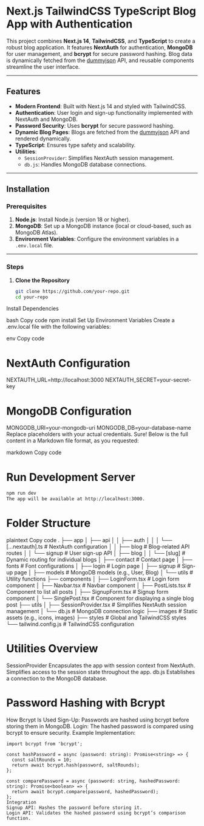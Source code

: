# Next.js TailwindCSS TypeScript Blog App with Authentication

This project combines **Next.js 14**, **TailwindCSS**, and **TypeScript** to create a robust blog application. It features **NextAuth** for authentication, **MongoDB** for user management, and **bcrypt** for secure password hashing. Blog data is dynamically fetched from the [dummyjson](https://dummyjson.com/) API, and reusable components streamline the user interface.

---

## Features

- **Modern Frontend**: Built with Next.js 14 and styled with TailwindCSS.
- **Authentication**: User login and sign-up functionality implemented with NextAuth and MongoDB.
- **Password Security**: Uses **bcrypt** for secure password hashing.
- **Dynamic Blog Pages**: Blogs are fetched from the [dummyjson](https://dummyjson.com/) API and rendered dynamically.
- **TypeScript**: Ensures type safety and scalability.
- **Utilities**:
  - `SessionProvider`: Simplifies NextAuth session management.
  - `db.js`: Handles MongoDB database connections.

---

## Installation

### Prerequisites

1. **Node.js**: Install Node.js (version 18 or higher).
2. **MongoDB**: Set up a MongoDB instance (local or cloud-based, such as MongoDB Atlas).
3. **Environment Variables**: Configure the environment variables in a `.env.local` file.

---

### Steps

1. **Clone the Repository**  
   ```bash
   git clone https://github.com/your-repo.git
   cd your-repo
Install Dependencies

bash
Copy code
npm install
Set Up Environment Variables
Create a .env.local file with the following variables:

env
Copy code
# NextAuth Configuration
NEXTAUTH_URL=http://localhost:3000
NEXTAUTH_SECRET=your-secret-key

# MongoDB Configuration
MONGODB_URI=your-mongodb-uri
MONGODB_DB=your-database-name
Replace placeholders with your actual credentials.
Sure! Below is the full content in a Markdown file format, as you requested:

markdown
Copy code
# Run Development Server

```bash
npm run dev
The app will be available at http://localhost:3000.
```
# Folder Structure
plaintext
Copy code
.
├── app
│   ├── api
│   │   ├── auth
│   │   │   └── [...nextauth].ts  # NextAuth configuration
│   │   ├── blog  # Blog-related API routes
│   │   └── signup  # User sign-up API
│   ├── blog
│   │   └── [slug]  # Dynamic routing for individual blogs
│   ├── contact  # Contact page
│   ├── fonts  # Font configurations
│   ├── login  # Login page
│   ├── signup  # Sign-up page
│   ├── models  # MongoDB models (e.g., User, Blog)
│   └── utils  # Utility functions
├── components
│   ├── LoginForm.tsx  # Login form component
│   ├── Navbar.tsx  # Navbar component
│   ├── PostLists.tsx  # Component to list all posts
│   ├── SignupForm.tsx  # Signup form component
│   └── SinglePost.tsx  # Component for displaying a single blog post
├── utils
│   ├── SessionProvider.tsx  # Simplifies NextAuth session management
│   └── db.js  # MongoDB connection logic
├── images  # Static assets (e.g., icons, images)
├── styles  # Global and TailwindCSS styles
└── tailwind.config.js  # TailwindCSS configuration

# Utilities Overview
SessionProvider
Encapsulates the app with session context from NextAuth.
Simplifies access to the session state throughout the app.
db.js
Establishes a connection to the MongoDB database.

# Password Hashing with Bcrypt
How Bcrypt Is Used
Sign-Up: Passwords are hashed using bcrypt before storing them in MongoDB.
Login: The hashed password is compared using bcrypt to ensure security.
Example Implementation:

```
import bcrypt from 'bcrypt';

const hashPassword = async (password: string): Promise<string> => {
  const saltRounds = 10;
  return await bcrypt.hash(password, saltRounds);
};

const comparePassword = async (password: string, hashedPassword: string): Promise<boolean> => {
  return await bcrypt.compare(password, hashedPassword);
};
Integration
Signup API: Hashes the password before storing it.
Login API: Validates the hashed password using bcrypt’s comparison function.
```

